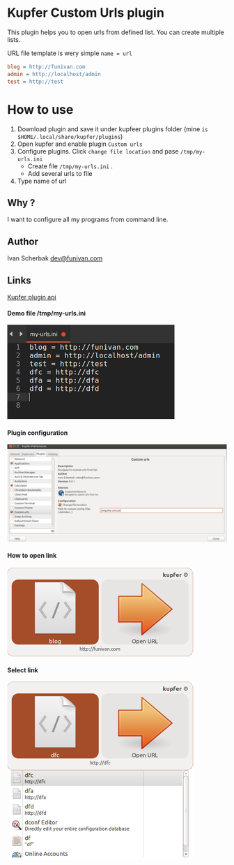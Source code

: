 Kupfer Custom Urls plugin
==================

This plugin helps you to open urls from defined list.
You can create multiple lists. 


URL file template is wery simple `name = url`


```ini
blog = http://funivan.com
admin = http://localhost/admin
test = http://test

```

# How to use
1. Download plugin and save it under kupfeer plugins folder (mine `is $HOME/.local/share/kupfer/plugins`)
2. Open kupfer and enable plugin `Custom urls`
3. Configure plugins. Click `change file location` and pase `/tmp/my-urls.ini`
	- Create file `/tmp/my-urls.ini` . 
	- Add several urls to file
4. Type name of url


## Why ?
I want to configure all my programs from command line.

## Author 
Ivan Scherbak <dev@funivan.com>

## Links
[Kupfer plugin api](http://engla.github.io/kupfer/Documentation/PluginAPI.html)


#### Demo file /tmp/my-urls.ini

![demo file](demo-images/demo-file.png)

#### Plugin configuration
![plugin configuration](demo-images/plugin-configuration.png)
 
#### How to open link
![how to open link](demo-images/kupfer-link-open.png)

#### Select link
![select link](demo-images/kupfer-link-select.png)



